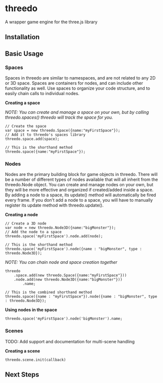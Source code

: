 # threedo
A wrapper game engine for the three.js library

## Installation

## Basic Usage

### Spaces
Spaces in threedo are similar to namespaces, and are not related to any 2D or 3D space. Spaces are containers for nodes, and can include other functionality as well. Use spaces to organize your code structure, and to easily chain calls to individual nodes.

**Creating a space**

*NOTE: You can create and manage a space on your own, but by calling threedo.spaces() threedo will track the space for you.*

```
// Create the space
var space = new threedo.Space({name:"myFirstSpace"});
// Add it to threedo's spaces library
threedo.space.add(space);

// This is the shorthand method
threedo.space({name:"myFirstSpace"});
```

### Nodes
Nodes are the primary building block for game objects in threedo. There will be a number of different types of nodes available that will all inherit from the threedo.Node object. You can create and manage nodes on your own, but they will be more effective and organized if created/added inside a space. By adding a node to a space, its update() method will automatically be fired every frame. If you don't add a node to a space, you will have to manually register its update method with threedo.update().

**Creating a node**

```
// Create a 3D node
var node = new threedo.Node3D({name:"bigMonster"});
// Add the node to a space
threedo.space('myFirstSpace').node.add(node);

// This is the shorthand method
threedo.space('myFirstSpace').node({name : "bigMonster", type : threedo.Node3D});
```

*NOTE: You can chain node and space creation together*

```
threedo
	.space.add(new threedo.Space({name:"myFirstSpace"}))
	.node.add(new threedo.Node3D({name:"bigMonster"}))
		.name;

// This is the combined shorthand method
threedo.space({name : "myFirstSpace"}).node({name : "bigMonster", type : threedo.Node3D});
```

**Using nodes in the space**

```
threedo.space('myFirstSpace').node('bigMonster').name;
```

### Scenes
TODO: Add support and documentation for multi-scene handling

**Creating a scene**
```
threedo.scene.init(callback)
```

## Next Steps
